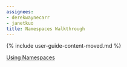 ```yaml
---
assignees:
- derekwaynecarr
- janetkuo
title: Namespaces Walkthrough
---
```


{% include user-guide-content-moved.md %}

[Using Namespaces](/docs/tasks/administer-cluster/namespaces/)

